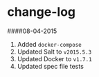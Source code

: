 change-log
=========

####08-04-2015

1. Added `docker-compose`
1. Updated Salt to `v2015.5.3`
1. Updated Docker to `v1.7.1`
1. Updated spec file tests
